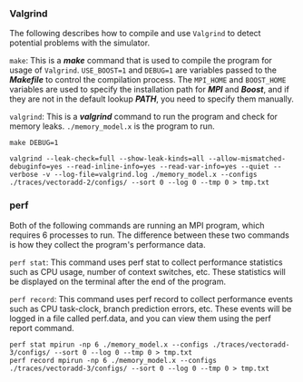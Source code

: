 

### Valgrind

The following describes how to compile and use `Valgrind` to detect potential problems with the simulator.

`make`: This is a ***make*** command that is used to compile the program for usage of `Valgrind`. `USE_BOOST=1` and `DEBUG=1` are variables passed to the ***Makefile*** to control the compilation process. The `MPI_HOME` and `BOOST_HOME` variables are used to specify the installation path for ***MPI*** and ***Boost***, and if they are not in the default lookup ***PATH***, you need to specify them manually.

`valgrind`: This is a ***valgrind*** command to run the program and check for memory leaks. `./memory_model.x` is the program to run.

```shell
make DEBUG=1

valgrind --leak-check=full --show-leak-kinds=all --allow-mismatched-debuginfo=yes --read-inline-info=yes --read-var-info=yes --quiet --verbose -v --log-file=valgrind.log ./memory_model.x --configs ./traces/vectoradd-2/configs/ --sort 0 --log 0 --tmp 0 > tmp.txt
```

### perf

Both of the following commands are running an MPI program, which requires 6 processes to run. The difference between these two commands is how they collect the program's performance data.

`perf stat`: This command uses perf stat to collect performance statistics such as CPU usage, number of context switches, etc. These statistics will be displayed on the terminal after the end of the program.

`perf record`: This command uses perf record to collect performance events such as CPU task-clock, branch prediction errors, etc. These events will be logged in a file called perf.data, and you can view them using the perf report command.


```shell
perf stat mpirun -np 6 ./memory_model.x --configs ./traces/vectoradd-3/configs/ --sort 0 --log 0 --tmp 0 > tmp.txt
perf record mpirun -np 6 ./memory_model.x --configs ./traces/vectoradd-3/configs/ --sort 0 --log 0 --tmp 0 > tmp.txt
```
